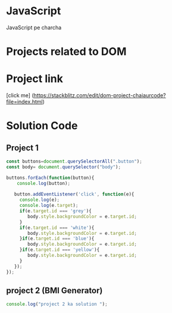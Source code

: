 # JavaScript
JavaScript pe charcha
# Projects related to DOM

# Project link
[click me] (https://stackblitz.com/edit/dom-project-chaiaurcode?file=index.html)

# Solution Code

## Project 1

```javascript
const buttons=document.querySelectorAll(".button");
const body= document.querySelector("body");

buttons.forEach(function(button){
    console.log(button);
    
   button.addEventListener('click', function(e){
     console.log(e);
     console.log(e.target);
     if(e.target.id === 'grey'){
        body.style.backgroundColor = e.target.id;
     }
     if(e.target.id === 'white'){
        body.style.backgroundColor = e.target.id;
     }if(e.target.id === 'blue'){
        body.style.backgroundColor = e.target.id;
     }if(e.target.id === 'yellow'){
        body.style.backgroundColor = e.target.id;
     }
   });
});

```

## project 2 (BMI Generator)

```javascript
console.log("project 2 ka solution ");

```
